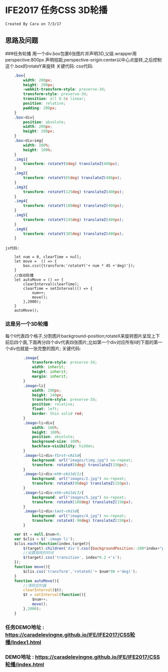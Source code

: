 # IFE2017 任务CSS 3D轮播
    Created By Cara on 7/3/17

## 思路及问题

###任务轮播
用一个div.box包裹6张图片并声明3D,父级.wrapper用 perspective:800px 声明视距;perspective-origin:center以中心点旋转,之后控制这个.box的rotateY来旋转
关键代码:
    css代码:
``` css
    .box{
		width: 200px;
		height: 200px;
		-webkit-transform-style: preserve-3d;
		transform-style: preserve-3d;
		transition: all 0.5s linear;
		position: relative;
		padding: 200px;
	}
	.box>div{
		position: absolute;
		width: 200px;
		height: 200px;
	}
	.box>div>img{
		width: 100%;
		height: 100%;
	}
	.img1{
		transform: rotateY(0deg) translateZ(400px);
	}
	.img2{
		transform: rotateY(65deg) translateZ(400px);
	}
	.img3{
		transform: rotateY(125deg) translateZ(400px);
	}
	.img4{
		transform: rotateY(180deg) translateZ(400px);
	}
	.img5{
		transform: rotateY(245deg) translateZ(400px);
	}
	.img6{
		transform: rotateY(305deg) translateZ(400px);
	}
```
    js代码:
```
    let num = 0, clearTime = null;
    let move =  () => {
		box.css({transform:'rotateY('+ num * 45 +'deg)'});
	}
	//自动轮播
	let autoMove = () => {
		clearInterval(clearTime);
		clearTime = setInterval(() => {
			num++;
			move();
		},2000);
	}
	autoMove();
```

### 这是另一个3D轮播
 每个li代表四个格子,分割图片background-position;rotateX来旋转图片呈现上下前后四个面,下面再分四个div代表四张图片;比如第一个div对应所有li的下面的第一个div也就是一张完整的图片;
关键代码:
```css
        .image{
			transform-style: preserve-3d;
			width: inherit;
			height: inherit;
			margin: inherit;
		}
		.image>li{
			width: 200px;
			height: 140px;
			transform-style: preserve-3d;
			position: relative;
			float: left;
			border: thin solid red;
		}
		.image>li>div{
			width: 100%;
			height: 100%;
			position: absolute;
			background-size: 100%;
			backface-visibility: hidden;
		}
		.image>li>div:first-child{
			background: url("images/timg.jpg") no-repeat;
			transform: rotateX(0deg) translateZ(150px);
		}
		.image>li>div:nth-child(2){
			background: url("images/2.jpg") no-repeat;
			transform: rotateX(90deg) translateZ(150px);
		}
		.image>li>div:nth-child(3){
			background: url("images/5.jpg") no-repeat;
			transform: rotateX(180deg) translateZ(150px);
		}
		.image>li>div:last-child{
			background: url("images/4.jpg") no-repeat;
			transform: rotateX(-90deg) translateZ(150px);
		}
```
```js
    var $t = null,$num=0;
	var $clis = $('.image li');
	$clis.each(function(index,target){
	    $(target).children('div').css({backgroundPosition:-200*index+"px"});
	    //设置旋转的时间
	    $(target).css('transition', index*0.2 +'s');
	});
	function move(){
	    $clis.css('transform','rotateX('+ $num*90 +'deg)');
	}
	function autoMove(){
	    //清除定时器
	    clearInterval($t);
	    $t = setInterval(function(){
	        $num++;
	        move();
	    },2000);
	}
```

### 任务DEMO地址 : https://caradelevingne.github.io/IFE/IFE2017/CSS轮播/Index1.html

### DEMO地址 : https://caradelevingne.github.io/IFE/IFE2017/CSS轮播/index.html

